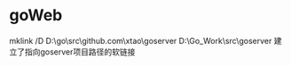 # goWeb
mklink /D  D:\go\src\github.com\xtao\goserver  D:\Go_Work\src\goserver
建立了指向goserver项目路径的软链接
